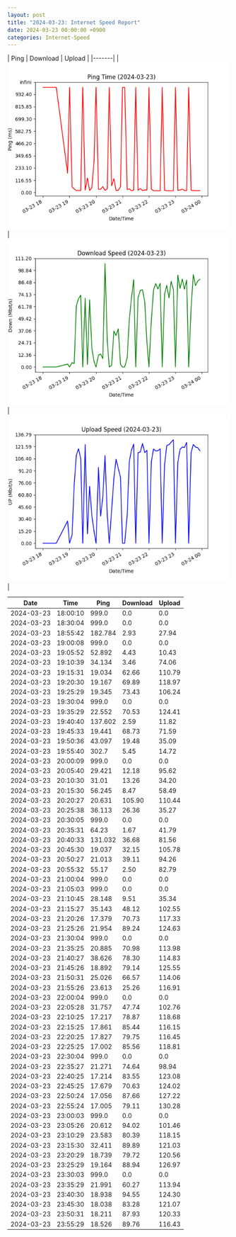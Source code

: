 ```yaml
---
layout: post
title: "2024-03-23: Internet Speed Report"
date: 2024-03-23 00:00:00 +0900
categories: Internet-Speed
---
```



| Ping | Download | Upload | 
|-------|
| ![Internet Speed Ping](/assets/2024-03-23-Internet-Speed/ping.png) | ![Internet Speed Download](/assets/2024-03-23-Internet-Speed/download.png) | ![Internet Speed Upload](/assets/2024-03-23-Internet-Speed/upload.png) |

| Date       | Time     | Ping   | Download  | Upload  |
|------------|----------|--------|-----------|---------|
| 2024-03-23 | 18:00:10 | 999.0 | 0.0 | 0.0 |
| 2024-03-23 | 18:30:04 | 999.0 | 0.0 | 0.0 |
| 2024-03-23 | 18:55:42 | 182.784 | 2.93 | 27.94 |
| 2024-03-23 | 19:00:08 | 999.0 | 0.0 | 0.0 |
| 2024-03-23 | 19:05:52 | 52.892 | 4.43 | 10.43 |
| 2024-03-23 | 19:10:39 | 34.134 | 3.46 | 74.06 |
| 2024-03-23 | 19:15:31 | 19.034 | 62.66 | 110.79 |
| 2024-03-23 | 19:20:30 | 19.167 | 69.89 | 118.97 |
| 2024-03-23 | 19:25:29 | 19.345 | 73.43 | 106.24 |
| 2024-03-23 | 19:30:04 | 999.0 | 0.0 | 0.0 |
| 2024-03-23 | 19:35:29 | 22.552 | 70.53 | 124.41 |
| 2024-03-23 | 19:40:40 | 137.602 | 2.59 | 11.82 |
| 2024-03-23 | 19:45:33 | 19.441 | 68.73 | 71.59 |
| 2024-03-23 | 19:50:36 | 43.097 | 19.48 | 35.09 |
| 2024-03-23 | 19:55:40 | 302.7 | 5.45 | 14.72 |
| 2024-03-23 | 20:00:09 | 999.0 | 0.0 | 0.0 |
| 2024-03-23 | 20:05:40 | 29.421 | 12.18 | 95.62 |
| 2024-03-23 | 20:10:30 | 31.01 | 13.26 | 34.20 |
| 2024-03-23 | 20:15:30 | 56.245 | 8.47 | 58.49 |
| 2024-03-23 | 20:20:27 | 20.631 | 105.90 | 110.44 |
| 2024-03-23 | 20:25:38 | 36.113 | 26.36 | 35.27 |
| 2024-03-23 | 20:30:05 | 999.0 | 0.0 | 0.0 |
| 2024-03-23 | 20:35:31 | 64.23 | 1.67 | 41.79 |
| 2024-03-23 | 20:40:33 | 131.032 | 36.68 | 81.56 |
| 2024-03-23 | 20:45:30 | 19.037 | 32.15 | 105.78 |
| 2024-03-23 | 20:50:27 | 21.013 | 39.11 | 94.26 |
| 2024-03-23 | 20:55:32 | 55.17 | 2.50 | 82.79 |
| 2024-03-23 | 21:00:04 | 999.0 | 0.0 | 0.0 |
| 2024-03-23 | 21:05:03 | 999.0 | 0.0 | 0.0 |
| 2024-03-23 | 21:10:45 | 28.148 | 9.51 | 35.34 |
| 2024-03-23 | 21:15:27 | 35.143 | 48.12 | 102.55 |
| 2024-03-23 | 21:20:26 | 17.379 | 70.73 | 117.33 |
| 2024-03-23 | 21:25:26 | 21.954 | 89.24 | 124.63 |
| 2024-03-23 | 21:30:04 | 999.0 | 0.0 | 0.0 |
| 2024-03-23 | 21:35:25 | 20.885 | 70.98 | 113.98 |
| 2024-03-23 | 21:40:27 | 38.626 | 78.30 | 114.83 |
| 2024-03-23 | 21:45:26 | 18.892 | 79.14 | 125.55 |
| 2024-03-23 | 21:50:31 | 25.026 | 66.57 | 114.06 |
| 2024-03-23 | 21:55:26 | 23.613 | 25.26 | 116.91 |
| 2024-03-23 | 22:00:04 | 999.0 | 0.0 | 0.0 |
| 2024-03-23 | 22:05:28 | 31.757 | 47.74 | 102.76 |
| 2024-03-23 | 22:10:25 | 17.217 | 78.87 | 118.68 |
| 2024-03-23 | 22:15:25 | 17.861 | 85.44 | 116.15 |
| 2024-03-23 | 22:20:25 | 17.827 | 79.75 | 116.45 |
| 2024-03-23 | 22:25:25 | 17.002 | 85.56 | 118.81 |
| 2024-03-23 | 22:30:04 | 999.0 | 0.0 | 0.0 |
| 2024-03-23 | 22:35:27 | 21.271 | 74.64 | 98.94 |
| 2024-03-23 | 22:40:25 | 17.214 | 83.55 | 123.08 |
| 2024-03-23 | 22:45:25 | 17.679 | 70.63 | 124.02 |
| 2024-03-23 | 22:50:24 | 17.056 | 87.66 | 127.22 |
| 2024-03-23 | 22:55:24 | 17.005 | 79.11 | 130.28 |
| 2024-03-23 | 23:00:03 | 999.0 | 0.0 | 0.0 |
| 2024-03-23 | 23:05:26 | 20.612 | 94.02 | 101.46 |
| 2024-03-23 | 23:10:29 | 23.583 | 80.39 | 118.15 |
| 2024-03-23 | 23:15:30 | 32.411 | 89.89 | 121.03 |
| 2024-03-23 | 23:20:29 | 18.739 | 79.72 | 120.56 |
| 2024-03-23 | 23:25:29 | 19.164 | 88.94 | 126.97 |
| 2024-03-23 | 23:30:03 | 999.0 | 0.0 | 0.0 |
| 2024-03-23 | 23:35:29 | 21.991 | 60.27 | 113.94 |
| 2024-03-23 | 23:40:30 | 18.938 | 94.55 | 124.30 |
| 2024-03-23 | 23:45:30 | 18.038 | 83.28 | 121.07 |
| 2024-03-23 | 23:50:31 | 18.211 | 87.93 | 120.33 |
| 2024-03-23 | 23:55:29 | 18.526 | 89.76 | 116.43 |
